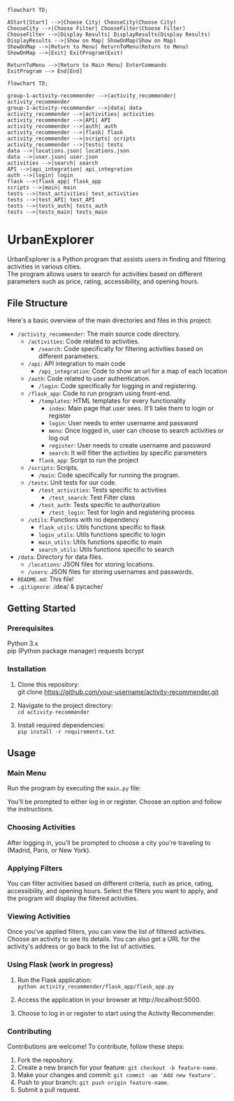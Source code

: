 ```mermaid
flowchart TD;

AStart[Start] -->|Choose City| ChooseCity(Choose City)
ChooseCity -->|Choose Filter| ChooseFilter(Choose Filter)
ChooseFilter -->|Display Results| DisplayResults(Display Results)
DisplayResults -->|Show on Map| ShowOnMap(Show on Map)
ShowOnMap -->|Return to Menu| ReturnToMenu(Return to Menu)
ShowOnMap -->|Exit| ExitProgram(Exit)

ReturnToMenu -->|Return to Main Menu| EnterCommands
ExitProgram --> End[End]

```
```mermaid
flowchart TD;

group-1-activity-recommender -->|activity_recommender| activity_recommender
group-1-activity-recommender -->|data| data
activity_recommender -->|activities| activities
activity_recommender -->|API| API
activity_recommender -->|auth| auth
activity_recommender -->|flask| flask
activity_recommender -->|scripts| scripts
activity_recommender -->|tests| tests
data -->|locations.json| locations.json
data -->|user.json| user.json
activities -->|search| search
API -->|api_integration| api_integration
auth -->|login| login
flask -->|flask_app| flask_app
scripts -->|main| main
tests -->|test_activities| test_activities
tests -->|test_API| test_API
tests -->|tests_auth| tests_auth
tests -->|tests_main| tests_main

```

# UrbanExplorer
UrbanExplorer is a Python program that assists users in finding and filtering activities in various cities.  
The program allows users to search for activities based on different parameters such as price, rating, accessibility, and opening hours.

## File Structure

Here's a basic overview of the main directories and files in this project:

- `/activity_recommender`: The main source code directory.
    - `/activities`: Code related to activities.
      - `/search`: Code specifically for filtering activities based on different parameters.
    - `/api`: API integration to main code
      - `/api_integration`: Code to show an url for a map of each location
    - `/auth`: Code related to user authentication.
      - `/login`: Code specifically for logging in and registering.
    - `/flask_app`: Code to run program using front-end.
      - `/templates`: HTML templates for every functionality
        - `index`: Main page that user sees. It'll take them to login or register
        - `login`: User needs to enter username and password
        - `menu`: Once logged in, user can choose to search activities or log out
        - `register`: User needs to create username and password
        - `search`: It will filter the activities by specific parameters
      - `flask_app`: Script to run the project
    - `/scripts`: Scripts.
      - `/main`: Code specifically for running the program.
    - `/tests`: Unit tests for our code. 
      - `/test_activities`:  Tests specific to activities
        - `/test_search`: Test Filter class
      - `/test_auth`:  Tests specific to authorization
        - `/test_login`: Test for login and registering process
    - `/utils`: Functions with no dependency
       - `flask_utils`: Utils functions specific to flask
       - `login_utils`: Utils functions specific to login
       - `main_utils`: Utils functions specific to main
       - `search_utils`: Utils functions specific to search
- `/data`: Directory for data files.
    - `/locations`: JSON files for storing locations.
    - `/users`: JSON files for storing usernames and passwords.
- `README.md`: This file!
- `.gitignore`: .idea/ & pycache/

## Getting Started

### Prerequisites
Python 3.x  
pip (Python package manager)
requests
bcrypt


### Installation
1. Clone this repository:  
git clone https://github.com/your-username/activity-recommender.git


2. Navigate to the project directory:  
`cd activity-recommender`


3. Install required dependencies:  
`pip install -r requirements.txt`

## Usage

### Main Menu

Run the program by executing the `main.py` file:

You'll be prompted to either log in or register. Choose an option and follow the instructions.

### Choosing Activities

After logging in, you'll be prompted to choose a city you're traveling to (Madrid, Paris, or New York).

### Applying Filters

You can filter activities based on different criteria, such as price, rating, accessibility, and opening hours. Select the filters you want to apply, and the program will display the filtered activities.

### Viewing Activities

Once you've applied filters, you can view the list of filtered activities. Choose an activity to see its details. You can also get a URL for the activity's address or go back to the list of activities.

### Using Flask (work in progress)
1. Run the Flask application:  
`python activity_recommender/flask_app/flask_app.py`  

2. Access the application in your browser at http://localhost:5000.

3. Choose to log in or register to start using the Activity Recommender.

### Contributing
Contributions are welcome! To contribute, follow these steps:

1. Fork the repository.
2. Create a new branch for your feature: `git checkout -b feature-name`.
3. Make your changes and commit: `git commit -am 'Add new feature'`.
4. Push to your branch: `git push origin feature-name`.
5. Submit a pull request.